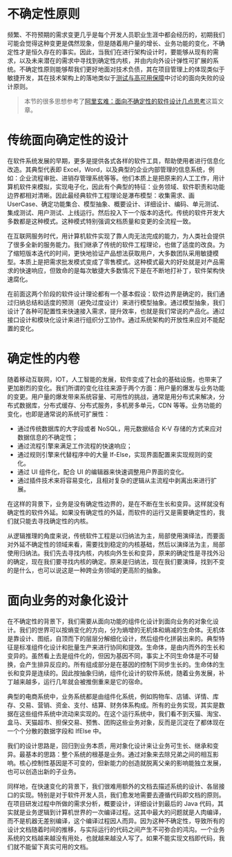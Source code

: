 # 不确定性原则

频繁、不符预期的需求变更几乎是每个开发人员职业生涯中都会经历的，初期我们可能会觉得这种变更是偶然现象，但是随着用户量的增长、业务功能的变化，不确定性才是恒久存在的事实。因此，当我们在进行架构设计时，要能够从现有的需求，以及未来潜在的需求中寻找到确定性内核，并由内向外设计弹性可扩展的系统。不确定性原则能够帮我们更好地面对技术负债，其在项目管理上的体现类似于敏捷开发，其在技术架构上的落地类似于[测试与高可用保障](https://wx-chevalier.github.io/Backend-Series/#/?q=测试与高可用保障)中讨论的面向失败的设计原则。

> 本节的很多思想参考了[阿里玄难：面向不确定性的软件设计几点思考](http://www.10tiao.com/html/639/201812/2247488951/1.html)这篇文章。

# 传统面向确定性的设计

在软件系统发展的早期，更多是提供各式各样的软件工具，帮助使用者进行信息化改造。其典型代表即 Excel，Word，以及典型的企业内部管理的信息系统，例如：企业流程审批、进销存管理系统等等。他们本质上是把原来的人工工作，用计算机软件来模拟，实现电子化，因此有个典型的特征：业务领域、软件职责和功能边界都相对清晰。因此最经典软件工程理论是瀑布模型：收集需求、画 UserCase、确定功能集合、模型抽象、概要设计、详细设计、编码、单元测试、集成测试、用户测试、上线运行。然后投入下一个版本的迭代。传统的软件开发大多数都是这种模式。这种模式特别强调文档质量和变更的全流程一致。

在互联网服务时代，用计算机软件实现了靠人肉无法完成的能力，为人类社会提供了很多全新的服务能力。我们继承了传统的软件工程理论，也做了适度的改良。为了缩短版本迭代的时间，更快地验证产品想法获取用户，大多数团队采用敏捷模型。本质上是把需求批发模式变成了零售模式。这种模式最大的好处就是对产品需求的快速响应，但致命的是每次敏捷大多数情况下是在不断地打补丁，软件架构快速腐化。

在前面这两个阶段的软件设计理论都有一个基本假设：软件边界是确定的，我们通过归纳总结和适度的预测（避免过度设计）来进行模型抽象。通过模型抽象，我们设计了各种可配置性来快速接入需求，提升效率，也就是我们常说的产品化。通过接口设计和模块化设计来进行组织分工协作。通过系统架构的开放性来应对不能配置的变化。

# 确定性的内卷

随着移动互联网，IOT，人工智能的发展，软件变成了社会的基础设施，也带来了更加剧烈的变化。我们所谓的变化往往来源于两个方面：用户量的爆发与业务功能的变更。用户量的爆发带来系统容量、可用性的挑战，通常是用分布式来解决，分布式数据库，分布式缓存、分布式服务，多机房多单元，CDN 等等。业务功能的变化，也即是通常说的系统可扩展性：

- 通过传统数据库的大字段或者 NoSQL，用元数据结合 K-V 存储的方式来应对数据信息的不确定性；
- 通过流程引擎来满足工作流程的快速响应；
- 通过规则引擎来代替程序中的大量 If-Else，实现界面配置来实现规则的变化。
- 通过 UI 组件化，配合 UI 的编辑器来快速调整用户界面的变化。
- 通过插件技术来将容易变化，且相对复杂的逻辑从主流程中剥离出来进行扩展。

在这样的背景下，业务是没有确定性边界的，是在不断在生长和变异。这样就没有确定性的软件外延。如果没有确定性的外延，而软件的运行又是需要确定性的，我们就只能去寻找确定性的内核。

从逻辑推理的角度来说，传统软件工程是以归纳法为主，局部使用演绎法，而要面对外延不确定性的领域来看，需要找到稳定的内核基础，然后以演绎法为主，局部使用归纳法。我们先去寻找内核，内核向外生长和变异，原来的确定性是寻找外沿的确定，现在我们要寻找内核的确定。原来是归纳法，现在我们要演绎，找到不变的是什么，也可以说这是一种跨业务领域的更高阶的抽象。

# 面向业务的对象化设计

在不确定性的背景下，我们需要从面向功能的组件化设计到面向业务的对象化设计。我们的世界可以按熵变化的方向，分为熵增的无机体和熵减的生命体。无机体是靠设计、图纸，自顶而下的层层分解细化设计，然后组件化拼装出来的。典型特征是标准组件化设计和批量生产来进行协同和提效。生命体，是由内而外的生长和变异的。虽然看上去是组件化的，但因为基因不同，事实上不同生命体是不可替换，会产生排异反应的。所有组成部分是在基因的控制下同步生长的。生命体的生长和变异是连续的。因此按抽象归纳，组件化设计的软件系统，随着业务发展，补丁越来越多，运行几年就会被推倒重来是它的宿命。

典型的电商系统中，业务系统都是由组件化系统，例如购物车、店铺、详情、库存、交易、营销、资金、支付、结算、财务体系构成。所有的业务实现，其实是数据在这些组件系统中流动来实现的。在这个运行系统中，我们看不到天猫、淘宝、盒马、天猫超市、担保交易、预售、团购这些业务对象，反而是沉淀在了都体现在一个个分散的数据字段和 IfElse 中。

我们的设计思路是，回归到业务本质，用对象化设计来让业务可生长、继承和变异。最基本的思路：整个系统的根基是业务。通过对象来去除兄弟之间的相互影响。核心控制性基因是不可变的，但新能力的创造就脱离父亲的影响能独立发展，也可以创造出新的子业务。

同样地，在快速变化的背景下，我们很难用额外的文档去描述系统的设计、各层接口的实现。特别是对于软件开发人员，我们愈发地需要去遵循代码即文档的原则。在项目研发过程中所做的需求分析，概要设计，详细设计到最后的 Java 代码，其实就是业务逻辑到计算机世界的一次编译过程。这其中最大的问题就是人肉编译，而不是机器无差别编译，这个编译过程因人而异。因为这种不确定性，导致所有的设计文档随着时间的推移，与实际运行的代码之间产生不可弥合的鸿沟。一个业务系统的文档越来越没有用处，也就越来越没人写了。如果不能实现文档即代码，我们就不能留下真实可用的文档。
